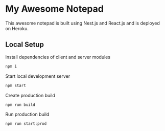 # My Awesome Notepad

This awesome notepad is built using Nest.js and React.js and is deployed on Heroku.


## Local Setup

Install dependencies of client and server modules

```bash
npm i
```
Start local development server

```bash
npm start
```

Create production build

```bash
npm run build
```

Run production build

```bash
npm run start:prod
```